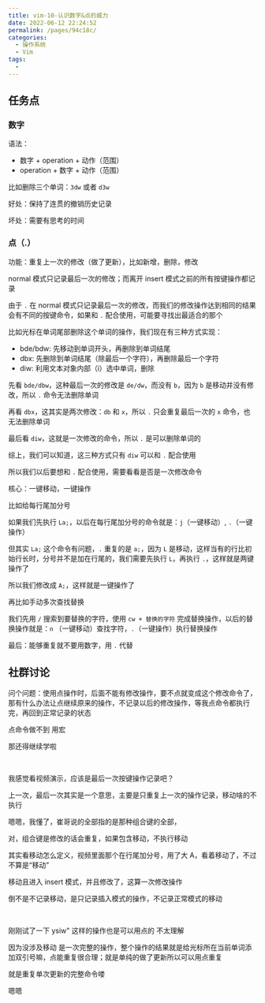 ```yaml
---
title: vim-10-认识数字&点的威力
date: 2022-06-12 22:24:52
permalink: /pages/94c18c/
categories:
  - 操作系统
  - Vim
tags:
  -
---
```

## 任务点

### 数字

语法：

- 数字 + operation + 动作（范围）
- operation + 数字 + 动作（范围）

比如删除三个单词：`3dw` 或者 `d3w`

好处：保持了连贯的撤销历史记录

坏处：需要有思考的时间

### 点（.）

功能：重复上一次的修改（做了更新），比如新增，删除，修改

normal 模式只记录最后一次的修改；而离开 insert 模式之前的所有按键操作都记录

由于 `.` 在 normal 模式只记录最后一次的修改，而我们的修改操作达到相同的结果会有不同的按键命令，如果和 `.` 配合使用，可能要寻找出最适合的那个

比如光标在单词尾部删除这个单词的操作，我们现在有三种方式实现：

- bde/bdw: 先移动到单词开头，再删除到单词结尾
- dbx: 先删除到单词结尾（除最后一个字符），再删除最后一个字符
- diw: 利用文本对象内部（i）选中单词，删除

先看 `bde/dbw`，这种最后一次的修改是 `de/dw`，而没有 `b`，因为 `b` 是移动并没有修改，所以 `.` 命令无法删除单词

再看 `dbx`，这其实是两次修改：`db` 和 `x`，所以 `.` 只会重复最后一次的 `x` 命令，也无法删除单词

最后看 `diw`，这就是一次修改的命令，所以 `.` 是可以删除单词的

综上，我们可以知道，这三种方式只有 `diw` 可以和 `.` 配合使用

所以我们以后要想和 `.` 配合使用，需要看看是否是一次修改命令

核心：一键移动，一键操作

比如给每行尾加分号

如果我们先执行 `La;`，以后在每行尾加分号的命令就是：`j`（一键移动）, `.`（一键操作）

但其实 `La;` 这个命令有问题，`.` 重复的是 `a;`，因为 `L` 是移动，这样当有的行比初始行长时，分号并不是加在行尾的，我们需要先执行 `L`，再执行 `.`，这样就是两键操作了

所以我们修改成 `A;`，这样就是一键操作了

再比如手动多次查找替换

我们先用 `/` 搜索到要替换的字符，使用 `cw + 替换的字符` 完成替换操作，以后的替换操作就是：`n` （一键移动）查找字符，`.`（一键操作）执行替换操作

最后：能够重复就不要用数字，用 `.` 代替

## 社群讨论

问个问题：使用点操作时，后面不能有修改操作，要不点就变成这个修改命令了，那有什么办法让点继续原来的操作，不记录以后的修改操作，等我点命令都执行完，再回到正常记录的状态

点命令做不到 用宏

那还得继续学啦

<br />

我感觉看视频演示，应该是最后一次按键操作记录吧？

上一次，最后一次其实是一个意思，主要是只重复上一次的操作记录，移动啥的不执行

嗯嗯，我懂了，崔哥说的全部指的是那种组合键的全部，

对，组合键是修改的话会重复，如果包含移动，不执行移动

其实看移动怎么定义，视频里面那个在行尾加分号，用了大 A，看着移动了，不过不算是“移动”

移动且进入 insert 模式，并且修改了，这算一次修改操作

倒不是不记录移动，是只记录插入模式的操作，不记录正常模式的移动

<br />

刚刚试了一下 ysiw" 这样的操作也是可以用点的 不太理解

因为没涉及移动 是一次完整的操作，整个操作的结果就是给光标所在当前单词添加双引号嘛，点能重复很合理；就是单纯的做了更新所以可以用点重复

就是重复单次更新的完整命令喽

嗯嗯
